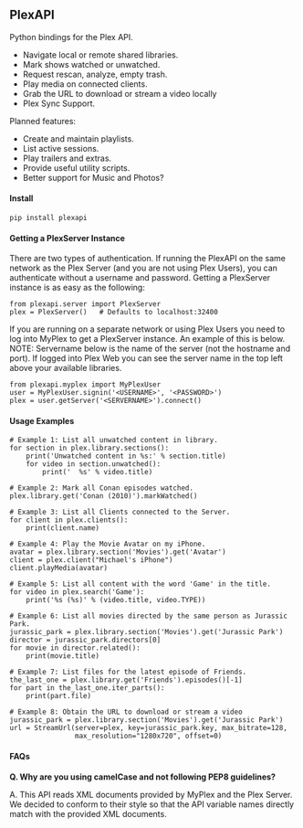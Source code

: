 ## PlexAPI ##
Python bindings for the Plex API.

* Navigate local or remote shared libraries.
* Mark shows watched or unwatched.
* Request rescan, analyze, empty trash.
* Play media on connected clients.
* Grab the URL to download or stream a video locally
* Plex Sync Support.

Planned features:

* Create and maintain playlists.
* List active sessions.
* Play trailers and extras.
* Provide useful utility scripts.
* Better support for Music and Photos?

#### Install ###

    pip install plexapi

#### Getting a PlexServer Instance ####

There are two types of authentication.  If running the PlexAPI on the same
network as the Plex Server (and you are not using Plex Users), you can
authenticate without a username and password.  Getting a PlexServer
instance is as easy as the following:

    from plexapi.server import PlexServer
    plex = PlexServer()   # Defaults to localhost:32400

If you are running on a separate network or using Plex Users you need to log
into MyPlex to get a PlexServer instance.  An example of this is below. NOTE:
Servername below is the name of the server (not the hostname and port).  If
logged into Plex Web you can see the server name in the top left above your
available libraries.

    from plexapi.myplex import MyPlexUser
    user = MyPlexUser.signin('<USERNAME>', '<PASSWORD>')
    plex = user.getServer('<SERVERNAME>').connect()

#### Usage Examples ####

    # Example 1: List all unwatched content in library.
    for section in plex.library.sections():
        print('Unwatched content in %s:' % section.title)
        for video in section.unwatched():
            print('  %s' % video.title)

    # Example 2: Mark all Conan episodes watched.
    plex.library.get('Conan (2010)').markWatched()

    # Example 3: List all Clients connected to the Server.
    for client in plex.clients():
        print(client.name)

    # Example 4: Play the Movie Avatar on my iPhone.
    avatar = plex.library.section('Movies').get('Avatar')
    client = plex.client("Michael's iPhone")
    client.playMedia(avatar)

    # Example 5: List all content with the word 'Game' in the title.
    for video in plex.search('Game'):
        print('%s (%s)' % (video.title, video.TYPE))

    # Example 6: List all movies directed by the same person as Jurassic Park.
    jurassic_park = plex.library.section('Movies').get('Jurassic Park')
    director = jurassic_park.directors[0]
    for movie in director.related():
        print(movie.title)

    # Example 7: List files for the latest episode of Friends.
    the_last_one = plex.library.get('Friends').episodes()[-1]
    for part in the_last_one.iter_parts():
        print(part.file)

    # Example 8: Obtain the URL to download or stream a video 
    jurassic_park = plex.library.section('Movies').get('Jurassic Park')
    url = StreamUrl(server=plex, key=jurassic_park.key, max_bitrate=128,
                    max_resolution="1280x720", offset=0)
#### FAQs ####

**Q. Why are you using camelCase and not following PEP8 guidelines?**

A. This API reads XML documents provided by MyPlex and the Plex Server.
We decided to conform to their style so that the API variable names directly
match with the provided XML documents.
